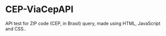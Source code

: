# CEP-ViaCepAPI
API test for ZIP code (CEP, in Brasil) query, made using HTML, JavaScript and CSS..<br><br>
